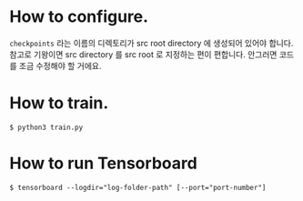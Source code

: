 # How to configure.

`checkpoints` 라는 이름의 디렉토리가 src root directory 에 생성되어 있어야 합니다. 
참고로 기왕이면 src directory 를 src root 로 지정하는 편이 편합니다. 안그러면 코드를 조금 수정해야 할 거에요.

# How to train.

    $ python3 train.py



# How to run Tensorboard

```
$ tensorboard --logdir="log-folder-path" [--port="port-number"]
```


